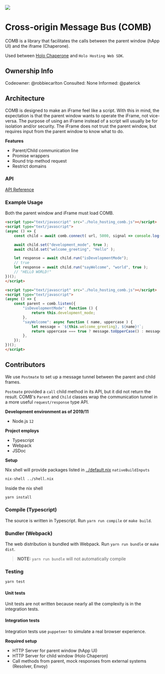 ![](https://img.shields.io/npm/v/@holo-host/comb/latest?style=flat-square)

# Cross-origin Message Bus (COMB)

COMB is a library that facilitates the calls between the parent window (hApp UI) and the iframe
(Chaperone).

Used between [Holo Chaperone](https://github.com/Holo-Host/chaperone/tree/develop) and `Holo Hosting
Web SDK`.

## Ownership Info
Codeowner: @robbiecarlton
Consulted: None
Informed: @paterick

## Architecture

COMB is designed to make an iFrame feel like a script.  With this in mind, the expectation is that
the parent window wants to operate the iFrame, not vice-versa.  The purpose of using an iFrame
instead of a script will usually be for isolation and/or security.  The iFrame does not trust the
parent window, but requires input from the parent window to know what to do.

**Features**
- Parent/Child communication line
- Promise wrappers
- Round trip method request
- Restrict domains

### API

[API Reference](https://holo-host.github.io/chaperone/comb/docs/module-COMB.html)

### Example Usage

Both the parent window and iFrame must load COMB.


```html
<script type="text/javascript" src="./holo_hosting_comb.js"></script>
<script type="text/javascript">
(async () => {
    const child = await comb.connect( url, 5000, signal => console.log('comb got signal', signal) );

    await child.set("development_mode", true );
    await child.set("welcome_greeting", "Hello" );

    let response = await child.run("isDevelopmentMode");
    // true
    let response = await child.run("sayWelcome", "world", true );
    // "HELLO WORLD!"
})();
</script>
```

```html
<script type="text/javascript" src="./holo_hosting_comb.js"></script>
<script type="text/javascript">
(async () => {
    const parent = comb.listen({
        "isDevelopmentMode": function () {
            return this.development_mode;
        },
        "sayWelcome": async function ( name, uppercase ) {
            let message = `${this.welcome_greeting}, ${name}!`;
            return uppercase === true ? message.toUpperCase() : message;
        },
    });
})();
</script>
```


## Contributors

We use `Postmate` to set up a message tunnel between the parent and child frames.

`Postmate` provided a `call` child method in its API, but it did not return the result.  COMB's
`Parent` and `Child` classes wrap the communication tunnel in a more useful `request/response` type
API.

**Development environment as of 2019/11**
- Node.js `12`

**Project employs**
- Typescript
- Webpack
- JSDoc

**Setup**

Nix shell will provide packages listed in [../default.nix](../default.nix) `nativeBuildInputs`
```bash
nix-shell ../shell.nix
```

Inside the nix shell
```bash
yarn install
```

### Compile (Typescript)

The source is written in Typescript.  Run `yarn run compile` or `make build`.

### Bundler (Webpack)

The web distribution is bundled with Webpack.  Run `yarn run bundle` or `make dist`.

> **NOTE:** `yarn run bundle` will not automatically compile

### Testing

```bash
yarn test
```

#### Unit tests
Unit tests are not written because nearly all the complexity is in the integration tests.

#### Integration tests
Integration tests use `puppeteer` to simulate a real browser experience.

**Required setup**
- HTTP Server for parent window (hApp UI)
- HTTP Server for child window (Holo Chaperon)
- Call methods from parent, mock responses from external systems (Resolver, Envoy)
